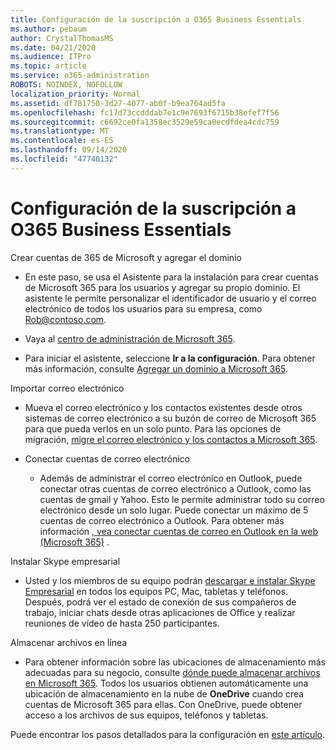```yaml
---
title: Configuración de la suscripción a O365 Business Essentials
ms.author: pebaum
author: CrystalThomasMS
ms.date: 04/21/2020
ms.audience: ITPro
ms.topic: article
ms.service: o365-administration
ROBOTS: NOINDEX, NOFOLLOW
localization_priority: Normal
ms.assetid: df781750-3d27-4077-ab0f-b9ea764ad5fa
ms.openlocfilehash: fc17d73ccdddab7e1c9e7693f6715b38efef7f56
ms.sourcegitcommit: c6692ce0fa1358ec3529e59ca0ecdfdea4cdc759
ms.translationtype: MT
ms.contentlocale: es-ES
ms.lasthandoff: 09/14/2020
ms.locfileid: "47740132"
---
```

# <a name="setting-up-your-o365-business-essentials-subscription"></a>Configuración de la suscripción a O365 Business Essentials

Crear cuentas de 365 de Microsoft y agregar el dominio
  
- En este paso, se usa el Asistente para la instalación para crear cuentas de Microsoft 365 para los usuarios y agregar su propio dominio. El asistente le permite personalizar el identificador de usuario y el correo electrónico de todos los usuarios para su empresa, como [Rob@contoso.com](mailto:rob@contoso.com).
    
- Vaya al [centro de administración de Microsoft 365](https://login.partner.microsoftonline.cn/).
    
- Para iniciar el asistente, seleccione **Ir a la configuración**. Para obtener más información, consulte [Agregar un dominio a Microsoft 365](https://docs.microsoft.com/microsoft-365/admin/setup/add-domain).
    
Importar correo electrónico
  
- Mueva el correo electrónico y los contactos existentes desde otros sistemas de correo electrónico a su buzón de correo de Microsoft 365 para que pueda verlos en un solo punto. Para las opciones de migración, [migre el correo electrónico y los contactos a Microsoft 365](https://docs.microsoft.com/microsoft-365/admin/setup/migrate-email-and-contacts-admin).
    
- Conectar cuentas de correo electrónico
    
  - Además de administrar el correo electrónico en Outlook, puede conectar otras cuentas de correo electrónico a Outlook, como las cuentas de gmail y Yahoo. Esto le permite administrar todo su correo electrónico desde un solo lugar. Puede conectar un máximo de 5 cuentas de correo electrónico a Outlook. Para obtener más información [, vea conectar cuentas de correo en Outlook en la web (Microsoft 365)](https://support.office.com/Article/Connect-email-accounts-in-Outlook-on-the-web-Office-365-d7012ff0-924f-4f78-8aca-c3912d886c4d) . 
    
Instalar Skype empresarial
  
- Usted y los miembros de su equipo podrán [descargar e instalar Skype Empresarial](https://support.office.com/Article/download-and-install-Skype-for-Business-8a0d4da8-9d58-44f9-9759-5c8f340cb3fb) en todos los equipos PC, Mac, tabletas y teléfonos. Después, podrá ver el estado de conexión de sus compañeros de trabajo, iniciar chats desde otras aplicaciones de Office y realizar reuniones de vídeo de hasta 250 participantes. 
    
Almacenar archivos en línea
  
- Para obtener información sobre las ubicaciones de almacenamiento más adecuadas para su negocio, consulte [dónde puede almacenar archivos en Microsoft 365](https://support.office.com/article/c7c20284-bc94-47f4-9728-d28e9daf0790.aspx). Todos los usuarios obtienen automáticamente una ubicación de almacenamiento en la nube de **OneDrive** cuando crea cuentas de Microsoft 365 para ellas. Con OneDrive, puede obtener acceso a los archivos de sus equipos, teléfonos y tabletas. 
    
Puede encontrar los pasos detallados para la configuración en [este artículo](https://docs.microsoft.com/microsoft-365/admin/setup/setup).
  

